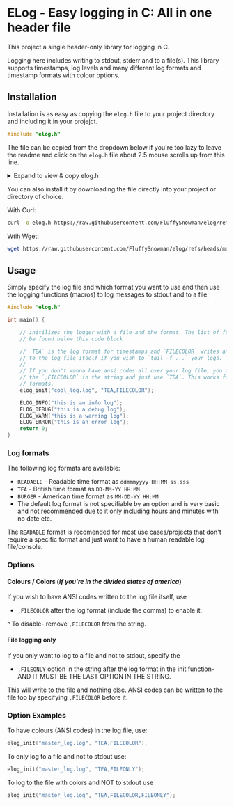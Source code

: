 # ELog - Easy logging in C: All in one header file

This project a single header-only library for logging in C.

Logging here includes writing to stdout, stderr and to a file(s). This library
supports timestamps, log levels and many different log formats and timestamp
formats with colour options.

## Installation

Installation is as easy as copying the `elog.h` file to your project directory
and including it in your projejct.

```c
#include "elog.h"
```

The file can be copied from the dropdown below if you're too lazy to leave the
readme and click on the `elog.h` file about 2.5 mouse scrolls up from this line.

<details>
<summary>Expand to view & copy elog.h</summary>

<!-- read file into here  -->
<!-- cat ./elog.h -->

```c
#ifndef ELOG_H
#define ELOG_H

#include <stdio.h>
#include <stdlib.h>
#include <stdarg.h>
#include <string.h>
#include <time.h>
// #include <unistd.h>

typedef enum {
    LOG_DEBUG,
    LOG_INFO,
    LOG_WARN,
    LOG_ERROR
} LogLevel;

typedef enum {
    TM_ORIG,
    TM_TEA,
    TM_BURGER,
    TM_READABLE
} TimeMode;

static FILE*    log_file   = NULL;
static TimeMode time_mode  = TM_ORIG;
static int      file_color = 0;
static int      file_only  = 0;

#define COLOR_DEBUG "\x1b[36m"
#define COLOR_INFO "\x1b[32m"
#define COLOR_WARN "\x1b[33m"
#define COLOR_ERROR "\x1b[31m"
#define COLOR_RESET "\x1b[0m"

static const char* level_strs[]   = {"DBG", "INF", "WRN", "ERR"};
static const char* level_colors[] = {COLOR_DEBUG, COLOR_INFO, COLOR_WARN, COLOR_ERROR};

// compatibility with other c std's so this is `strdup` yeet
static char* string_duplicate(const char* s) {
    size_t len = strlen(s) + 1;
    char*  p   = malloc(len);
    if (p) {
        memcpy(p, s, len);
    }
    return p;
}

static inline int logger_init(const char* filename, const char* options) {
    if (filename && filename[0]) {
        log_file = fopen(filename, "a");
        if (!log_file) return -1;
    }
    time_mode  = TM_ORIG;
    file_color = 0;
    file_only  = 0;
    if (options) {
        char* opts = string_duplicate(options);
        char* tok  = strtok(opts, " ,");
        // clang can clang deez nuts with its shitty formatting shit
        // clang-format off
        while (tok) {
            if      (strcmp(tok, "TEA")      == 0) time_mode  = TM_TEA;
            else if (strcmp(tok, "BURGER")   == 0) time_mode  = TM_BURGER;
            else if (strcmp(tok, "READABLE") == 0) time_mode  = TM_READABLE;
            else if (strcmp(tok, "FILECOLOR")== 0) file_color = 1;
            else if (strcmp(tok, "FILEONLY") == 0) file_only  = 1;
            tok = strtok(NULL, " ,");
        }
        // clang-format on
        free(opts);
    }
    return 0;
}

static inline void log_log(LogLevel lvl, const char* fmt, ...) {

    // timespect deez nuts 😎
    struct timespec ts;
    clock_gettime(CLOCK_REALTIME, &ts);

    time_t    now = ts.tv_sec;
    struct tm tm;
    if (localtime(&now))
        tm = *localtime(&now);
    else
        memset(&tm, 0, sizeof tm);

    int ms = ts.tv_nsec / 1000000;

    char tbuf[64];
    switch (time_mode) {
        case TM_TEA:
            snprintf(tbuf, sizeof tbuf,
                     "%02d-%02d-%02d %02d:%02d:%02d.%03d",
                     tm.tm_mday, tm.tm_mon + 1, tm.tm_year % 100,
                     tm.tm_hour, tm.tm_min, tm.tm_sec, ms);
            break;

        case TM_BURGER:

            // snprintf(tbuf, sizeof tbuf,
            //          "\n%02d\t%02d\t%02d %02d:%02d",
            //          tm.tm_mon + 1, tm.tm_mday, tm.tm_year % 100,
            //          tm.tm_hour, tm.tm_min);

            snprintf(tbuf, sizeof tbuf,
                     "%02d-%02d-%02d %02d:%02d:%02d.%03d",
                     tm.tm_mon + 1, tm.tm_mday, tm.tm_year % 100,
                     tm.tm_hour, tm.tm_min, tm.tm_sec, ms);
            break;

        case TM_READABLE: {
            // why do months have shitty names
            static const char* mon_names[] = {
                "Jan", "Feb", "Mar", "Apr", "May", "Jun",
                "Jul", "Aug", "Sep", "Oct", "Nov", "Dec"};
            char part1[32], part2[16], part3[16];
            snprintf(part1, sizeof part1,
                     "%02d%s%04d",
                     tm.tm_mday, mon_names[tm.tm_mon], tm.tm_year + 1900);
            // snprintf(part2, sizeof part2,
            //          "%02d%02dh",
            //          tm.tm_hour, tm.tm_min);
            snprintf(part2, sizeof part2,
                     "%02d:%02d",
                     tm.tm_hour, tm.tm_min);
            // int ms = ts.tv_nsec / 1000000;
            snprintf(part3, sizeof part3,
                     "%02d.%03ds",
                     tm.tm_sec, ms);
            snprintf(tbuf, sizeof tbuf, "%s %s %s", part1, part2, part3);
            break;
        }
        case TM_ORIG:
        default:
            snprintf(tbuf, sizeof tbuf,
                     "%02d:%02d:%02d.%03d",
                     tm.tm_hour, tm.tm_min, tm.tm_sec, ms);
            break;
    }

    char    mbuf[1024];
    va_list ap;
    va_start(ap, fmt);
    vsnprintf(mbuf, sizeof mbuf, fmt, ap);
    va_end(ap);

    char final_msg[1152];

    // adding pid for debug (sub testing the thing from other programs testing
    // other sub testing programs with programs in programs in programs in programs in
    // programs .await().await()?.await()?.unwrap().unwrap().unwrap().unwrap().unwrap()?)

    // snprintf(final_msg, sizeof final_msg,
    //          "%s pid=%d", mbuf, (int)getpid());

    // removed pid cos no bedugging anymore
    snprintf(final_msg, sizeof final_msg,
             "%s", mbuf);

    if (!file_only) {
        fprintf(stdout,
                "%s %s%s%s %s\n",
                tbuf,
                level_colors[lvl], level_strs[lvl], COLOR_RESET,
                final_msg);
    }

    if (log_file) {
        if (file_color) {
            fprintf(log_file,
                    "%s %s%s%s %s\n",
                    tbuf,
                    level_colors[lvl], level_strs[lvl], COLOR_RESET,
                    final_msg);
        } else {
            fprintf(log_file,
                    "%s %s %s\n",
                    tbuf,
                    level_strs[lvl],
                    final_msg);
        }
        fflush(log_file);
    }
}

#define elog_init(filename, options) logger_init(filename, options)
#define elog(level, fmt, ...) log_log(level, fmt, ##__VA_ARGS__)

// macros so instead of `elog(LOG_WARN, "test");` just do `ELOG_WARN("test");`
// cos the vibes are just objectively better and 70% of all typers can save
// many days of their life not writing those extra characters.

#define ELOG_DEBUG(fmt, ...) elog(LOG_DEBUG, fmt, ##__VA_ARGS__)
#define ELOG_INFO(fmt, ...) elog(LOG_INFO, fmt, ##__VA_ARGS__)
#define ELOG_WARN(fmt, ...) elog(LOG_WARN, fmt, ##__VA_ARGS__)
#define ELOG_ERROR(fmt, ...) elog(LOG_ERROR, fmt, ##__VA_ARGS__)

#endif
```


</details>


You can also install it by downloading the file directly into your project
or directory of choice.

With Curl:

```bash
curl -o elog.h https://raw.githubusercontent.com/FluffySnowman/elog/refs/heads/master/elog.h
```

Wtih Wget:

```bash
wget https://raw.githubusercontent.com/FluffySnowman/elog/refs/heads/master/elog.h
```

## Usage

Simply specify the log file and which format you want to use and then use the
logging functions (macros) to log messages to stdout and to a file.

```c
#include "elog.h"

int main() {

    // initilizes the logger with a file and the format. The list of formats can
    // be found below this code block

    // `TEA` is the log format for timestamps and `FILECOLOR` writes ansi codes
    // to the log file itself if you wish to `tail -f ...` your logs.
    //
    // If you don't wanna have ansi codes all over your log file, you can remove
    // the `,FILECOLOR` in the string and just use `TEA`. This works for all log
    // formats.
    elog_init("cool_log.log", "TEA,FILECOLOR");

    ELOG_INFO("this is an info log");
    ELOG_DEBUG("this is a debug log");
    ELOG_WARN("this is a warning log");
    ELOG_ERROR("this is an error log");
    return 0;
}
```

### Log formats

The following log formats are available:

- `READABLE` - Readable time format as `ddmmmyyyy HH:MM ss.sss`
- `TEA` - British time format as `DD-MM-YY HH:MM`
- `BURGER` - American time format as `MM-DD-YY HH:MM`
- The default log format is not specifiable by an option and is very basic and
  not recommended due to it only including hours and minutes with no date etc.

The `READABLE` format is recomended for most use cases/projects that don't
require a specific format and just want to have a human readable log
file/console.

### Options

#### Colours / Colors (*if you're in the divided states of america*)

If you wish to have ANSI codes written to the log file itself, use

- `,FILECOLOR` after the log format (include the comma) to enable it.

^ To disable- remove `,FILECOLOR` from the string.

#### File logging only

If you only want to log to a file and not to stdout, specify the

- `,FILEONLY` option in the string after the log format in the init function-
  AND IT MUST BE THE LAST OPTION IN THE STRING.

This will write to the file and nothing else. ANSI codes can be written to the
file too by specifying `,FILECOLOR` before it.

### Option Examples

To have colours (ANSI codes) in the log file, use:

```c
elog_init("master_log.log", "TEA,FILECOLOR");
```

To only log to a file and not to stdout use:

```c
elog_init("master_log.log", "TEA,FILEONLY");
```

To log to the file with colors and NOT to stdout use

```c
elog_init("master_log.log", "TEA,FILECOLOR,FILEONLY");
```


